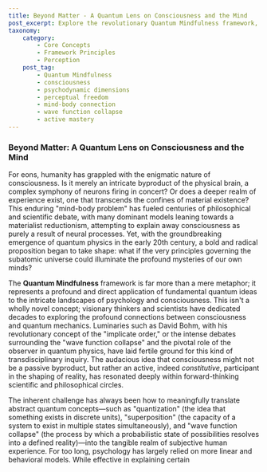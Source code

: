 ```yaml
---
title: Beyond Matter - A Quantum Lens on Consciousness and the Mind
post_excerpt: Explore the revolutionary Quantum Mindfulness framework, which applies principles from quantum physics to understand and actively shape our subjective reality. Discover how consciousness is not merely a product of the brain, but an active participant in creating our experience, moving beyond traditional mind-body debates.
taxonomy:
    category:
        - Core Concepts
        - Framework Principles
        - Perception
    post_tag:
        - Quantum Mindfulness
        - consciousness
        - psychodynamic dimensions
        - perceptual freedom
        - mind-body connection
        - wave function collapse
        - active mastery
---
```

### Beyond Matter: A Quantum Lens on Consciousness and the Mind

For eons, humanity has grappled with the enigmatic nature of consciousness. Is it merely an intricate byproduct of the physical brain, a complex symphony of neurons firing in concert? Or does a deeper realm of experience exist, one that transcends the confines of material existence? This enduring "mind-body problem" has fueled centuries of philosophical and scientific debate, with many dominant models leaning towards a materialist reductionism, attempting to explain away consciousness as purely a result of neural processes. Yet, with the groundbreaking emergence of quantum physics in the early 20th century, a bold and radical proposition began to take shape: what if the very principles governing the subatomic universe could illuminate the profound mysteries of our own minds?

The **Quantum Mindfulness** framework is far more than a mere metaphor; it represents a profound and direct application of fundamental quantum ideas to the intricate landscapes of psychology and consciousness. This isn't a wholly novel concept; visionary thinkers and scientists have dedicated decades to exploring the profound connections between consciousness and quantum mechanics. Luminaries such as David Bohm, with his revolutionary concept of the "implicate order," or the intense debates surrounding the "wave function collapse" and the pivotal role of the observer in quantum physics, have laid fertile ground for this kind of transdisciplinary inquiry. The audacious idea that consciousness might not be a passive byproduct, but rather an active, indeed *constitutive*, participant in the shaping of reality, has resonated deeply within forward-thinking scientific and philosophical circles.

The inherent challenge has always been how to meaningfully translate abstract quantum concepts—such as "quantization" (the idea that something exists in discrete units), "superposition" (the capacity of a system to exist in multiple states simultaneously), and "wave function collapse" (the process by which a probabilistic state of possibilities resolves into a defined reality)—into the tangible realm of subjective human experience. For too long, psychology has largely relied on more linear and behavioral models. While effective in explaining certain